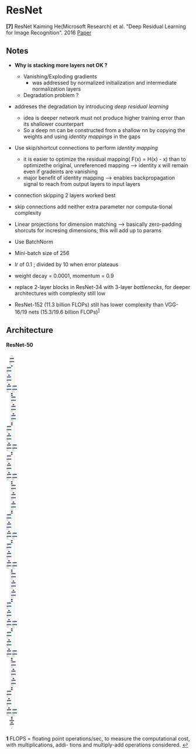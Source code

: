 # ResNet
**[7]** ResNet
 Kaiming He(Microsoft Research) et al. "Deep Residual Learning for Image Recognition". 2016
[Paper](https://arxiv.org/pdf/1512.03385.pdf)


## Notes
- **Why is stacking more layers not OK ?**
    - Vanishing/Exploding gradients 
        - was addressed by normalized initialization and intermediate normalization layers
    - Degradation problem ?

- addreses the degradation by introducing *deep residual learning*
    - idea is deeper network must not produce higher training error than its shallower counterpart
    - So a deep nn can be constructed from a shallow nn by copying the weights and using *identity mappings* in the gaps
- Use skip/shortcut connections to perform *identity mapping*
    -  it is easier to optimize the residual mapping( F(x) = H(x) - x) than to optimizethe original, unreferenced mapping --> identity x will remain even if gradeints are vanishing
    -  major benefit of identity mapping --> enables backpropagation signal to reach from output layers to input layers
- connection skipping 2 layers worked best
- skip connections add neither extra parameter nor computa-tional complexity
- Linear projections for dimension matching --> basically zero-padding shorcuts for incresing dimensions; this will add up to params
- Use BatchNorm
- Mini-batch size of 256
- lr of 0.1 ; divided by 10 when error plateaus
- weight decay = 0.0001, momentum = 0.9
- replace 2-layer blocks in ResNet-34 with 3-layer *bottlenecks*, for deeper architectures with complexity still low
- ResNet-152 (11.3 billion FLOPs) still has lower complexity than VGG-16/19 nets (15.3/19.6 billion FLOPs)<sup id="a1">[1](#f1)</sup>




## Architecture 

#### ResNet-50
![model](model.png)
  




<b id="f1">1</b> FLOPS = floating point operations/sec,  to measure the computational cost, with multiplications, addi- tions and multiply-add operations considered. [↩](#a1)